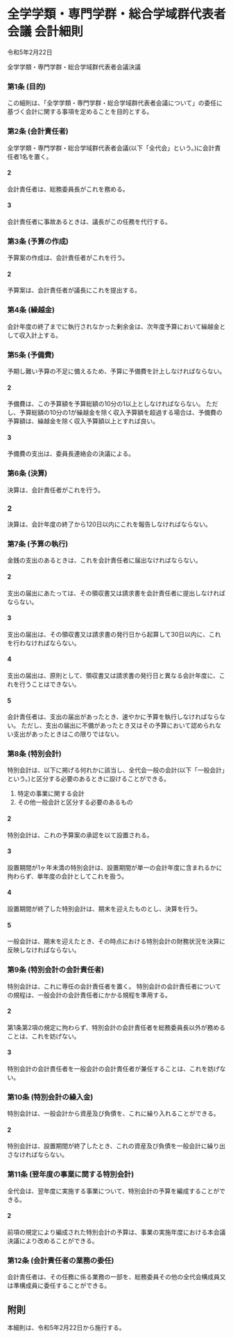 # 全学学類・専門学群・総合学域群代表者会議 会計細則

令和5年2月22日

全学学類・専門学群・総合学域群代表者会議決議

### 第1条 (目的)

この細則は、「全学学類・専門学群・総合学域群代表者会議について」の委任に基づく会計に関する事項を定めることを目的とする。

### 第2条 (会計責任者)

全学学類・専門学群・総合学域群代表者会議(以下「全代会」という。)に会計責任者1名を置く。

#### 2

会計責任者は、総務委員長がこれを務める。

#### 3

会計責任者に事故あるときは、議長がこの任務を代行する。

### 第3条 (予算の作成)

予算案の作成は、会計責任者がこれを行う。

#### 2

予算案は、会計責任者が議長にこれを提出する。

### 第4条 (繰越金)

会計年度の終了までに執行されなかった剰余金は、次年度予算において繰越金として収入計上する。

### 第5条 (予備費)

予期し難い予算の不足に備えるため、予算に予備費を計上しなければならない。

#### 2

予備費は、この予算額を予算総額の10分の1以上としなければならない。
ただし、予算総額の10分の1が繰越金を除く収入予算額を超過する場合は、予備費の予算額は、繰越金を除く収入予算額以上とすれば良い。

#### 3

予備費の支出は、委員長連絡会の決議による。

### 第6条 (決算)

決算は、会計責任者がこれを行う。

### 2

決算は、会計年度の終了から120日以内にこれを報告しなければならない。

### 第7条 (予算の執行)

金銭の支出のあるときは、これを会計責任者に届出なければならない。

#### 2

支出の届出にあたっては、その領収書又は請求書を会計責任者に提出しなければならない。

#### 3

支出の届出は、その領収書又は請求書の発行日から起算して30日以内に、これを行わなければならない。

#### 4

支出の届出は、原則として、領収書又は請求書の発行日と異なる会計年度に、これを行うことはできない。

#### 5

会計責任者は、支出の届出があったとき、速やかに予算を執行しなければならない。
ただし、支出の届出に不備があったとき又はその予算において認められない支出があったときはこの限りではない。

### 第8条 (特別会計)

特別会計は、以下に掲げる何れかに該当し、全代会一般の会計(以下「一般会計」という。)と区分する必要のあるときに設けることができる。

1. 特定の事業に関する会計
2. その他一般会計と区分する必要のあるもの

#### 2

特別会計は、これの予算案の承認を以て設置される。

#### 3

設置期間が1ヶ年未満の特別会計は、設置期間が単一の会計年度に含まれるかに拘わらず、単年度の会計としてこれを扱う。

#### 4

設置期間が終了した特別会計は、期末を迎えたものとし、決算を行う。

#### 5

一般会計は、期末を迎えたとき、その時点における特別会計の財務状況を決算に反映しなければならない。

### 第9条 (特別会計の会計責任者)

特別会計は、これに専任の会計責任者を置く。
特別会計の会計責任者についての規程は、一般会計の会計責任者にかかる規程を準用する。

#### 2

第1条第2項の規定に拘わらず、特別会計の会計責任者を総務委員長以外が務めることは、これを妨げない。

#### 3

特別会計の会計責任者を一般会計の会計責任者が兼任することは、これを妨げない。

### 第10条 (特別会計の繰入金)

特別会計は、一般会計から資産及び負債を、これに繰り入れることができる。

#### 2

特別会計は、設置期間が終了したとき、これの資産及び負債を一般会計に繰り出さなければならない。

### 第11条 (翌年度の事業に関する特別会計)

全代会は、翌年度に実施する事業について、特別会計の予算を編成することができる。

#### 2

前項の規定により編成された特別会計の予算は、事業の実施年度における本会議決議により改めることができる。

### 第12条 (会計責任者の業務の委任)

会計責任者は、その任務に係る業務の一部を、総務委員その他の全代会構成員又は準構成員に委任することができる。

## 附則

本細則は、令和5年2月22日から施行する。
